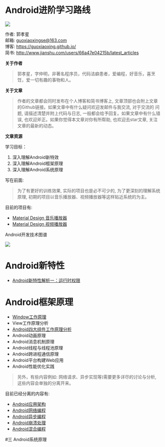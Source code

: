 # Android进阶学习路线

![](https://github.com/guoxiaoxing/android-advanced-learning-route/raw/master/art/Android进阶学习路线.png)

作者: 郭孝星  
邮箱: guoxiaoxingse@163.com  
博客: https://guoxiaoxing.github.io/  
简书: http://www.jianshu.com/users/66a47e04215b/latest_articles

**关于作者**

>郭孝星，字仲明，非著名程序员，代码洁癖患者，爱编程，好音乐，喜烹饪，爱一切有趣的事物和人。

**关于文章**

>作者的文章都会同时发布在个人博客和简书博客上, 文章顶部也会附上文章的Github链接。如果文章中有什么疑问欢迎发邮件与我交流, 对于交流的
问题, 请描述清楚并附上代码与日志, 一般都会给予回复。如果文章中有什么错误, 也欢迎斧正。如果你觉得本文章对你有所帮助, 也欢迎去star文章, 
关注文章的最新的动态。

**文章资源**

学习目标：  

1. 深入理解Android新特效
2. 深入理解Android框架原理
2. 深入理解Android系统原理

写在前面:

>为了有更好的训练效果, 实际的项目也是必不可少的, 为了更深刻的理解系统原理, 初期的项目以音乐播放器、视频播放器等这样贴近系统的为主。

目前的项目有:

- [Material Design 音乐播放器](https://github.com/guoxiaoxing/material-design-music-player)
- [Material Design 视频播放器](https://github.com/guoxiaoxing/material-design-video-player)

Android开发技术图谱

![](https://github.com/guoxiaoxing/android-advanced-learning-route/raw/master/art/android-develop-skill-map.png)

# Android新特性

- [Android新特性解析一：运行时权限](https://github.com/guoxiaoxing/android-advanced-learning-route/blob/master/android-new-feature/doc/Android新特性解析一：运行时权限.md)

# Android框架原理

- [Window工作原理](https://github.com/guoxiaoxing/android-advanced-learning-route/tree/master/android-framework/doc/Window工作原理)
- View工作原理分析
- [Android四大组件工作原理分析](https://github.com/guoxiaoxing/android-advanced-learning-route/tree/master/android-framework/doc/Android四大组件工作原理分析)
- Android动画原理
- Android消息机制原理
- Android线程与线程池原理
- Android跨进程通信原理
- Android平台构建Web应用
- Android性能优化实践

>另外，有些内容例如: 网络请求、异步实现等)需要更多详尽的讨论与分析, 这些内容会单独的分离开来。

目前已经分离的内容有:

- [Android应用架构](https://github.com/YannanGuo/android-app-architecture)
- [Android网络编程](https://github.com/YannanGuo/android-network-programming)
- [Android异步编程](https://github.com/YannanGuo/android-asynchronous-programming)
- [Android崩溃处理](https://github.com/YannanGuo/android-app-crash-handler)
- [Android混合编程](https://github.com/YannanGuo/android-hybird-app)

#三 Android系统原理


